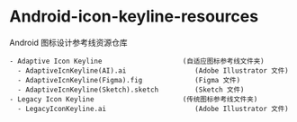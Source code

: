 # Android-icon-keyline-resources
Android 图标设计参考线资源仓库

``` text
- Adaptive Icon Keyline                    (自适应图标参考线文件夹)
  - AdaptiveIcnKeyline(AI).ai                 (Adobe Illustrator 文件)
  - AdaptiveIcnKeyline(Figma).fig             (Figma 文件)
  - AdaptiveIcnKeyline(Sketch).sketch         (Sketch 文件)
- Legacy Icon Keyline                      (传统图标参考线文件夹)
  - LegacyIconKeyline.ai                      (Adobe Illustrator 文件)
```
